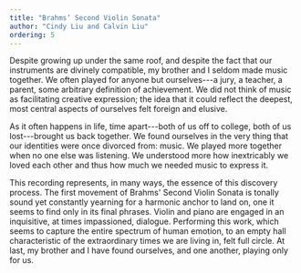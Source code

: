 ```yaml
---
title: "Brahms’ Second Violin Sonata"
author: "Cindy Liu and Calvin Liu"
ordering: 5
---
```


Despite growing up under the same roof, and despite the fact that our instruments are divinely compatible, my brother and I seldom made music together. We often played for anyone but ourselves---a jury, a teacher, a parent, some arbitrary definition of achievement. We did not think of music as facilitating creative expression; the idea that it could reflect the deepest, most central aspects of ourselves felt foreign and elusive.

As it often happens in life, time apart---both of us off to college, both of us lost---brought us back together. We found ourselves in the very thing that our identities were once divorced from: music. We played more together when no one else was listening. We understood more how inextricably we loved each other and thus how much we needed music to express it.

This recording represents, in many ways, the essence of this discovery process. The first movement of Brahms' Second Violin Sonata is tonally sound yet constantly yearning for a harmonic anchor to land on, one it seems to find only in its final phrases. Violin and piano are engaged in an inquisitive, at times impassioned, dialogue. Performing this work, which seems to capture the entire spectrum of human emotion, to an empty hall characteristic of the extraordinary times we are living in, felt full circle. At last, my brother and I have found ourselves, and one another, playing only for us.
